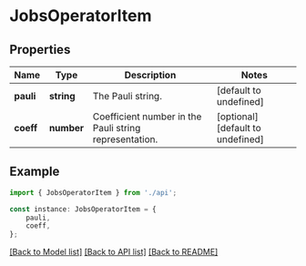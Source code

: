 # JobsOperatorItem


## Properties

Name | Type | Description | Notes
------------ | ------------- | ------------- | -------------
**pauli** | **string** | The Pauli string. | [default to undefined]
**coeff** | **number** | Coefficient number in the Pauli string representation. | [optional] [default to undefined]

## Example

```typescript
import { JobsOperatorItem } from './api';

const instance: JobsOperatorItem = {
    pauli,
    coeff,
};
```

[[Back to Model list]](../README.md#documentation-for-models) [[Back to API list]](../README.md#documentation-for-api-endpoints) [[Back to README]](../README.md)
